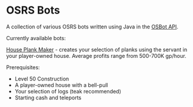 # OSRS Bots
A collection of various OSRS bots written using Java in the [OSBot API](https://osbot.org/api/ "OSBot API").

Currently available bots:

[House Plank Maker](https://github.com/AdamBrodin/osrsbots/tree/master/HousePlankMaker "HousePlankMaker") - creates your selection of planks using the servant in your player-owned house. Average profits range from 500-700K gp/hour.

Prerequisites:
* Level 50 Construction
* A player-owned house with a bell-pull
* Your selection of logs (teak recommended)
* Starting cash and teleports
